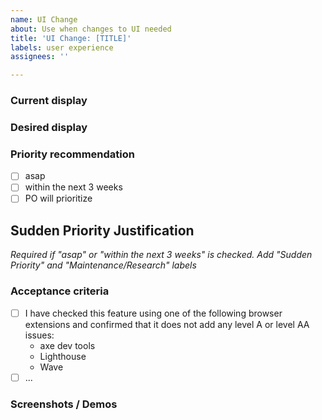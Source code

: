```yaml
---
name: UI Change
about: Use when changes to UI needed
title: 'UI Change: [TITLE]'
labels: user experience
assignees: ''

---
```


### Current display

### Desired display

### Priority recommendation

- [ ] asap
- [ ] within the next 3 weeks
- [ ] PO will prioritize

## Sudden Priority Justification
_Required if "asap" or "within the next 3 weeks" is checked. Add "Sudden Priority" and "Maintenance/Research" labels_

### Acceptance criteria

- [ ] I have checked this feature using one of the following browser extensions and confirmed that it does not add any level A or level AA issues:
    * axe dev tools
    * Lighthouse
    * Wave
- [ ] ...

### Screenshots / Demos
